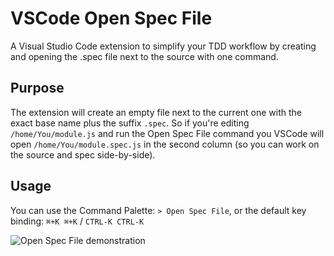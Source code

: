 # VSCode Open Spec File

A Visual Studio Code extension to simplify your TDD workflow by creating and opening the .spec file next to the source with one command.

## Purpose

The extension will create an empty file next to the current one with the exact base name plus the suffix `.spec`. So if you're editing `/home/You/module.js` and run the Open Spec File command you VSCode will open `/home/You/module.spec.js` in the second column (so you can work on the source and spec side-by-side).

## Usage

You can use the Command Palette: `> Open Spec File`, or the default key binding: `⌘+K ⌘+K` / `CTRL-K CTRL-K`

![Open Spec File demonstration](http://i.imgur.com/K8ju9Oe.gif)